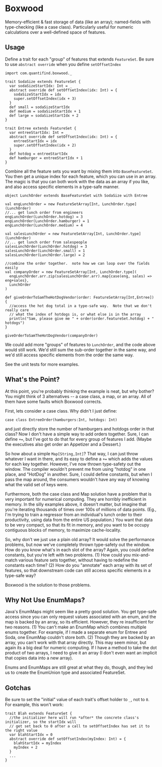 Boxwood
=======

Memory-efficient & fast storage of data (like an array); named-fields with type-checking
(like a case class). Particularly useful for numeric calculations over a well-defined
space of features.

Usage
-----

Define a trait for each "group" of features that extends `FeatureSet`.  Be sure to use
`abstract override` when you define `setOffsetIndex`

    import com.quantifind.boxwood._

    trait SodaSize extends FeatureSet {
      var sodaSizeStartIdx: Int = _
      abstract override def setOffsetIndex(idx: Int) = {
        sodaSizeStartIdx = idx
        super.setOffsetIndex(idx + 3)
      }
      def small = sodaSizeStartIdx
      def medium = sodaSizeStartIdx + 1
      def large = sodaSizeStartIdx + 2
    }

    trait Entree extends FeatureSet {
      var entreeStartIdx: Int = _
      abstract override def setOffsetIndex(idx: Int) = {
        entreeStartIdx = idx
        super.setOffsetIndex(idx + 2)
      }
      def hotdog = entreeStartIdx
      def hamburger = entreeStartIdx + 1
    }


Combine all the feature sets you want by mixing them into `BaseFeatureSet`.  You then get a unique
index for each feature, which you can use in an array.  The magic is that you can both work with
the data as an array if you like, and also access specific elements in a type-safe manner.


    object LunchOrder extends BaseFeatureSet with SodaSize with Entree

    val engLunchOrder = new FeatureSetArray[Int, LunchOrder.type](LunchOrder)
    //... get lunch order from engineers
    engLunchOrder(LunchOrder.hotdog) = 3
    engLunchOrder(LunchOrder.hamburger) = 1
    engLunchOrder(LunchOrder.medium) = 4

    val salesLunchOrder = new FeatureSetArray[Int, LunchOrder.type](LunchOrder)
    //... get lunch order from salespeople
    salesLunchOrder(LunchOrder.hotdog) = 3
    salesLunchOrder(LunchOrder.small) = 1
    salesLunchOrder(LunchOrder.large) = 2

    //combine the order together.  note how we can loop over the fields easily
    val companyOrder = new FeatureSetArray[Int, LunchOrder.type](
      engLunchOrder.arr.zip(salesLunchOrder.arr).map{case(eng, sales) => eng+sales},
      LunchOrder
    )

    def giveOrderToSamTheHotDogVendor(order: FeatureSetArray[Int,Entree]) {
      //access the hot dog total in a type-safe way.  Note that we don't really care
      // what the index of hotdogs is, or what else is in the array
      println("Sam, please give me " + order(order.featureSet.hotdog) + " hotdogs")
    }

    giveOrderToSamTheHotDogVendor(companyOrder)


We could add more "groups" of features to `LunchOrder`, and the code above would still work.  We'd still
sum the sub-order together in the same way, and we'd still access specific elements from the order the same
way.

See the unit tests for more examples.

What's the Point?
------

At this point, you're probably thinking the example is neat, but why bother?  You might think of 3 alternatives --
a case class, a map, or an array.  All of them have some faults which Boxwood corrects.

First, lets consider a case class.  Why didn't I just define:

    case class EntreeOrder(hamburgers:Int, hotdogs: Int)

and just directly store the number of hamburgers and hotdogs order in that class?  Now I don't have a simple way to add orders
together.  Sure, I can define `+=`, but I've got to do that for every group of features I add.  (Maybe the executives
also get order an Appetizer and a Dessert.)

So how about a simple `Map[String,Int]`?  That way, I can just throw whatever I want in there, and its easy to define a `+=` which
adds the values for each key together.  However, I've now thrown type-safety out the window.  The compiler wouldn't prevent me
from using "hotdog" in one place, and "HotDog" in another.  Sure, I could define constants, but when I pass the map around, the consumers
wouldn't have any way of knowing what the valid set of keys were.

Furthermore, both the case class and Map solution have a problem that is very important for numerical computing.  They are horribly
inefficient in memory.  In the silly examples above, it doesn't matter, but imagine that you're iterating thousands of times over
100s of millions of data points.  (Eg., I'm trying to train a regressor from an individual's lunch order to their productivity, using data
from the entire US population.)  You want that data to be very compact, so that its fit in memory, and you want to be occupy contiguous blocks of
memory, to maximize cache-locality.

So, why don't we just use a plain old array?  It would solve the performance problems, but now we've completely thrown type-safety out
the window.  How do you know what's in each slot of the array?  Again, you could define constants, but you're left with two problems.  (1) How
could you mix-and-match various feature sets together, without having to redefine the constants each time?  (2) How do you "annotate" each
array with its set of features, so that downstream code can still access specific elements in a type-safe way?

Boxwood is the solution to those problems.

Why Not Use EnumMaps?
------ 

Java's EnumMaps might seem like a pretty good solution.  You get type-safe access since you can only request values associated with an enum, and
the map is backed by an array, so its efficient.  However, they re insufficient for two reasons.  (1) You can't make an EnumMap which combines multiple
enums together.  For example, if I made a separate enum for Entree and Soda, one EnumMap couldn't store both.  (2) Though they are backed by an array,
you can't work with that array directly.  This may seem minor, but again its a big deal for numeric computing.  If I have a method to take the dot
product of two arrays, I need to give it an array (I don't even want an implicit that copies data into a new array).


Enums and EnumMaps are still great at what they do, though, and they led us to create the EnumUnion type and associated FeatureSet.


Gotchas
-------

Be sure to set the "initial" value of each trait's offset holder to `_`, not to `0`.  For example, this won't work:

    trait Blah extends FeatureSet {
      //the initializer here will run *after* the concrete class's initializer, so the startIdx will 
      // get set back to 0 after a call to setOffsetIndex has set it to the right value
      var blahStartIdx = 0
      abstract override def setOffsetIndex(myIndex: Int) = {
        blahStartIdx = myIndex
        myIndex + 2
      }
      ...
    }


